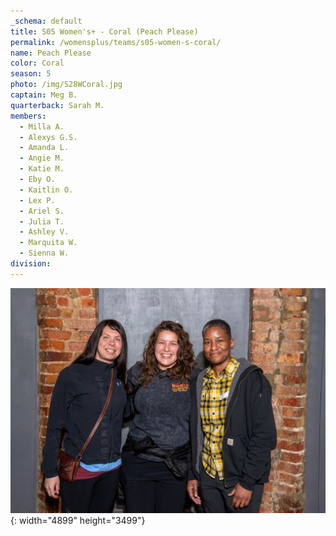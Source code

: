 ```yaml
---
_schema: default
title: S05 Women's+ - Coral (Peach Please)
permalink: /womensplus/teams/s05-women-s-coral/
name: Peach Please
color: Coral
season: 5
photo: /img/S28WCoral.jpg
captain: Meg B.
quarterback: Sarah M.
members:
  - Milla A.
  - Alexys G.S.
  - Amanda L.
  - Angie M.
  - Katie M.
  - Eby O.
  - Kaitlin O.
  - Lex P.
  - Ariel S.
  - Julia T.
  - Ashley V.
  - Marquita W.
  - Sienna W.
division:
---
```

![](/img/da2-7095.jpg){: width="4899" height="3499"}